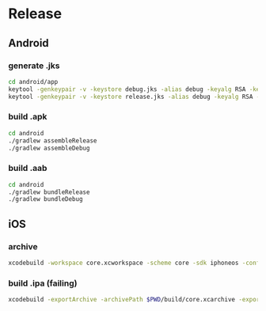 # Release

## Android

### generate .jks

```sh
cd android/app
keytool -genkeypair -v -keystore debug.jks -alias debug -keyalg RSA -keysize 2048 -validity 10000
keytool -genkeypair -v -keystore release.jks -alias debug -keyalg RSA -keysize 2048 -validity 10000
```

### build .apk

```sh
cd android
./gradlew assembleRelease
./gradlew assembleDebug
```

### build .aab

```sh
cd android
./gradlew bundleRelease
./gradlew bundleDebug
```

## iOS

### archive

```sh
xcodebuild -workspace core.xcworkspace -scheme core -sdk iphoneos -configuration AppStoreDistribution archive -archivePath $PWD/build/app.xcarchive
```

### build .ipa (failing)

```sh
xcodebuild -exportArchive -archivePath $PWD/build/core.xcarchive -exportOptionsPlist core/exportOptions.plist -exportPath $PWD/build
```
